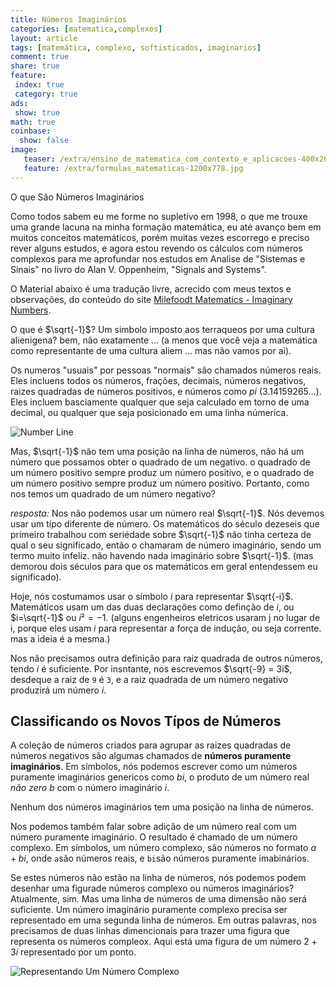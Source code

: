 ```yaml
---
title: Números Imaginários
categories: [matematica,complexos]
layout: article
tags: [matemática, complexo, softisticados, imaginarios]
comment: true
share: true
feature:
 index: true
 category: true
ads:
 show: true
math: true
coinbase:
  show: false
image:
   teaser: /extra/ensino_de_matematica_com_contexto_e_aplicacoes-400x267.jpg
   feature: /extra/formulas_matematicas-1200x778.jpg
---
```


O que São Números Imaginários

<!--more-->

Como todos sabem eu me forme no supletivo em 1998, o que me trouxe uma grande lacuna na minha formação matemática, eu até avanço bem em muitos conceitos matemáticos, porém muitas vezes escorrego e preciso rever alguns estudos, e agora estou revendo os cálculos com números complexos para me aprofundar nos estudos em Analise de "Sistemas e Sinais" no livro do Alan V. Oppenheim, "Signals and Systems".

O Material abaixo é uma tradução livre, acrecido com meus textos e observações,  do conteúdo do site [Milefoodt Matematics - Imaginary Numbers](http://www.milefoot.com/math/complex/imagnumbers.htm).

O que é $\sqrt{-1}$? Um simbolo imposto aos terraqueos por uma cultura alienigena? bem, não exatamente ... (a menos que você veja a matemática como representante de uma cultura aliem ... mas não vamos por ai).

Os numeros "usuais" por pessoas "normais" são chamados números reais. Eles incluens todos os números, frações, decimais, números negativos, raizes quadradas de números positivos, e números como _pi_ (3.14159265...). Eles incluem basciamente qualquer que seja calculado em torno de uma decimal, ou qualquer que seja posicionado em uma linha númerica.

![Number Line](/images/matematica/numberline.gif)

Mas, $\sqrt{-1}$ não tem uma posição na linha de números, não há um número que possamos obter o quadrado de um negativo. o quadrado de um número positivo sempre produz um número positivo, e o quadrado de um número positivo sempre produz um número positivo. Portanto, como nos temos um quadrado de um número negativo?

_resposta:_ Nos não podemos usar um número real $\sqrt{-1}$. Nós devemos usar um típo diferente de número. Os matemáticos do  século dezeseis que primeiro trabalhou com seriédade sobre $\sqrt{-1}$ não tinha certeza de qual o seu significado, então o chamaram de número imaginário, sendo um termo muito infeliz. não havendo nada imaginário sobre  $\sqrt{-1}$. (mas demorou dois séculos para que os matemáticos em geral entendessem eu significado). 

Hoje, nós costumamos usar o símbolo _i_ para representar $\sqrt{-i}$. Matemáticos usam um das duas declarações como definção de _i_, ou $i=\sqrt{-1}$ ou $i²=-1$. (alguns engenheiros eletricos usaram j no lugar de i, porque eles usam _i_ para representar a força de indução, ou seja corrente. mas a ideia é a mesma.)

Nos não precisamos outra definição para raiz quadrada de outros números, tendo _i_ é suficiente. Por insntante, nos escrevemos $\sqrt{-9} = 3i$, desdeque a raiz de `9` é `3`, e a raiz quadrada de um número negativo produzirá um número _i_.

## Classificando os Novos Típos de Números

A coleção de números criados para agrupar as raizes quadradas de números negativos são algumas chamados de **números puramente imaginários**. Em símbolos, nós podemos escrever como um números puramente imaginários genericos como _bi_, o produto de um número real _não zero_ _b_ com o número imaginário _i_.

Nenhum dos números imaginários tem uma posição na linha de números.

Nos podemos também falar sobre adição de um número real com um número puramente imaginário. O resultado é chamado de um número complexo. Em símbolos, um número complexo, são números no formato $a + bi$, onde `a`são números reais, e `bi`são números puramente imabinários.

Se estes números não estão na linha de números, nós podemos podem desenhar uma figurade números complexo ou números imaginários? Atualmente, sim. Mas uma linha de números de uma dimensão não será suficiente. Um número imaginário puramente complexo precisa ser representado em uma segunda linha de números. Em outras palavras, nos precisamos de duas linhas dimencionais para trazer uma figura que representa os números compleox. Aqui está uma figura de um número $2+3i$ representado por um ponto.


![Representando Um Número Complexo](/images/matematica/argand.gif)
